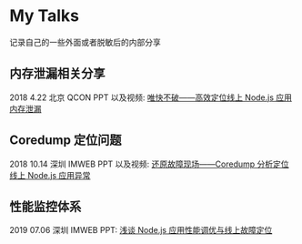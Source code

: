 # My Talks

记录自己的一些外面或者脱敏后的内部分享

## 内存泄漏相关分享

2018 4.22 北京 QCON  PPT 以及视频: [唯快不破——高效定位线上 Node.js 应用内存泄漏](https://mp.weixin.qq.com/s?__biz=MzIwMjE5MDU4OA==&mid=2653122636&idx=1&sn=f516a500353511196f7e88c7a060c689&chksm=8d35abdfba4222c9e70cb8f89f6ff167e6873e99d28fe967498634778b8ca42f7bd927d28452&mpshare=1&scene=1&srcid=0815zH0i64lx0UhG1zj7V2BV&from=groupmessage&ascene=1&devicetype=android-25&version=2607023a&nettype=WIFI&abtest_cookie=BAABAAoACwASABMABAAjlx4AWZkeAGGZHgBumR4AAAA%3D&lang=zh_CN&pass_ticket=AQ94gWiToiK73%2Fs2xC37dI6R1bG6eKLOLDtN4SZ3VDc1pywkDggnswn6RlQ4yZiI&wx_header=1)

## Coredump 定位问题

2018 10.14 深圳 IMWEB  PPT 以及视频: [还原故障现场——Coredump 分析定位线上 Node.js 应用异常](https://github.com/hyj1991/talks/blob/master/0x01_%E8%BF%98%E5%8E%9F%E6%95%85%E9%9A%9C%E7%8E%B0%E5%9C%BA%E2%80%94%E2%80%94Coredump%20%E5%88%86%E6%9E%90%E5%AE%9A%E4%BD%8D%E7%BA%BF%E4%B8%8A%20Node.js%20%E5%BA%94%E7%94%A8%E5%BC%82%E5%B8%B8.pdf)

## 性能监控体系

2019 07.06 深圳 IMWEB  PPT: [浅谈 Node.js 应用性能调优与线上故障定位](https://github.com/hyj1991/talks/blob/master/0x02_%E6%B5%85%E8%B0%88%20Node.js%20%E5%BA%94%E7%94%A8%E6%80%A7%E8%83%BD%E8%B0%83%E4%BC%98%E4%B8%8E%E7%BA%BF%E4%B8%8A%E6%95%85%E9%9A%9C%E5%AE%9A%E4%BD%8D.pdf)
